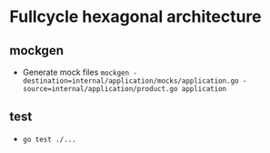 # Fullcycle hexagonal architecture

## mockgen

 - Generate mock files `mockgen -destination=internal/application/mocks/application.go -source=internal/application/product.go application`

## test
 - `go test ./...`